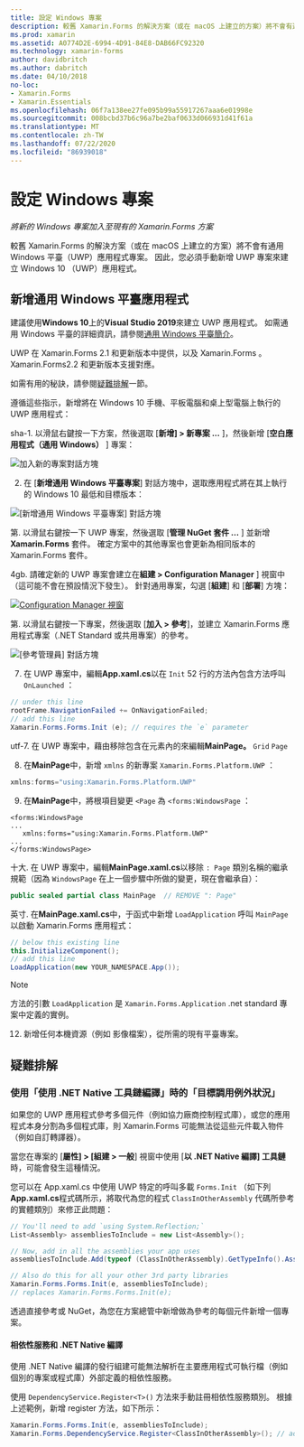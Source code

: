 ```yaml
---
title: 設定 Windows 專案
description: 較舊 Xamarin.Forms 的解決方案（或在 macOS 上建立的方案）將不會有通用 Windows 平臺專案，因此本文將說明如何將新的 UWP 專案新增至現有的 Xamarin.Forms 方案。
ms.prod: xamarin
ms.assetid: A0774D2E-6994-4D91-84E8-DAB66FC92320
ms.technology: xamarin-forms
author: davidbritch
ms.author: dabritch
ms.date: 04/10/2018
no-loc:
- Xamarin.Forms
- Xamarin.Essentials
ms.openlocfilehash: 06f7a138ee27fe095b99a55917267aaa6e01998e
ms.sourcegitcommit: 008bcbd37b6c96a7be2baf0633d066931d41f61a
ms.translationtype: MT
ms.contentlocale: zh-TW
ms.lasthandoff: 07/22/2020
ms.locfileid: "86939018"
---
```

# <a name="setup-windows-projects"></a>設定 Windows 專案

_將新的 Windows 專案加入至現有的 Xamarin.Forms 方案_

較舊 Xamarin.Forms 的解決方案（或在 macOS 上建立的方案）將不會有通用 Windows 平臺（UWP）應用程式專案。 因此，您必須手動新增 UWP 專案來建立 Windows 10 （UWP）應用程式。

## <a name="add-a-universal-windows-platform-app"></a>新增通用 Windows 平臺應用程式

建議使用**Windows 10**上的**Visual Studio 2019**來建立 UWP 應用程式。 如需通用 Windows 平臺的詳細資訊，請參閱[通用 Windows 平臺簡介](/windows/uwp/get-started/universal-application-platform-guide/)。

UWP 在 Xamarin.Forms 2.1 和更新版本中提供，以及 Xamarin.Forms 。Xamarin.Forms2.2 和更新版本支援對應。

如需有用的秘訣，請參閱<a href="#troubleshooting">疑難排解</a>一節。

遵循這些指示，新增將在 Windows 10 手機、平板電腦和桌上型電腦上執行的 UWP 應用程式：

 sha-1. 以滑鼠右鍵按一下方案，然後選取 [**新增] > 新專案 ...** ]，然後新增 [**空白應用程式（通用 Windows）** ] 專案：

  ![加入新的專案對話方塊](universal-images/add-wu.png)

 2. 在 [**新增通用 Windows 平臺專案**] 對話方塊中，選取應用程式將在其上執行的 Windows 10 最低和目標版本：

  ![[新增通用 Windows 平臺專案] 對話方塊](universal-images/target-version.png)

 第. 以滑鼠右鍵按一下 UWP 專案，然後選取 [**管理 NuGet 套件 ...** ] 並新增 **Xamarin.Forms** 套件。 確定方案中的其他專案也會更新為相同版本的 Xamarin.Forms 套件。

 4gb. 請確定新的 UWP 專案會建立在**組建 > Configuration Manager** ] 視窗中（這可能不會在預設情況下發生）。 針對通用專案，勾選 [**組建**] 和 [**部署**] 方塊：

  [![Configuration Manager 視窗](universal-images/configuration-sml.png)](universal-images/configuration.png#lightbox "Configuration Manager 視窗")

 第. 以滑鼠右鍵按一下專案，然後選取 [**加入 > 參考**]，並建立 Xamarin.Forms 應用程式專案（.NET Standard 或共用專案）的參考。

  ![[參考管理員] 對話方塊](universal-images/addref-sml.png)

 7. 在 UWP 專案中，編輯**App.xaml.cs**以在 `Init` 52 行的方法內包含方法呼叫 `OnLaunched` ：

```csharp
// under this line
rootFrame.NavigationFailed += OnNavigationFailed;
// add this line
Xamarin.Forms.Forms.Init (e); // requires the `e` parameter
```

 utf-7. 在 UWP 專案中，藉由移除包含在元素內的來編輯**MainPage。** `Grid` `Page`

 8. 在**MainPage**中，新增 `xmlns` 的新專案 `Xamarin.Forms.Platform.UWP` ：

```csharp
xmlns:forms="using:Xamarin.Forms.Platform.UWP"
```

 9. 在**MainPage**中，將根項目變更 `<Page` 為 `<forms:WindowsPage` ：

```xaml
<forms:WindowsPage
...
   xmlns:forms="using:Xamarin.Forms.Platform.UWP"
...
</forms:WindowsPage>
```

 十大. 在 UWP 專案中，編輯**MainPage.xaml.cs**以移除 `: Page` 類別名稱的繼承規範（因為 `WindowsPage` 在上一個步驟中所做的變更，現在會繼承自）：

```csharp
public sealed partial class MainPage  // REMOVE ": Page"
```

 英寸. 在**MainPage.xaml.cs**中，于函式中新增 `LoadApplication` 呼叫 `MainPage` 以啟動 Xamarin.Forms 應用程式：

```csharp
// below this existing line
this.InitializeComponent();
// add this line
LoadApplication(new YOUR_NAMESPACE.App());
```

> [!NOTE]
> 方法的引數 `LoadApplication` 是 `Xamarin.Forms.Application` .net standard 專案中定義的實例。

<!--
11 . Double-click **Package.appxmanifest** to set these capabilities
  that are often required:

  Capabilities set:

  * Internet (Client)
  * Location
-->

12. 新增任何本機資源（例如 影像檔案），從所需的現有平臺專案。

## <a name="troubleshooting"></a>疑難排解

### <a name="target-invocation-exception-when-using-compile-with-net-native-tool-chain"></a>使用「使用 .NET Native 工具鏈編譯」時的「目標調用例外狀況」

如果您的 UWP 應用程式參考多個元件（例如協力廠商控制程式庫），或您的應用程式本身分割為多個程式庫，則 Xamarin.Forms 可能無法從這些元件載入物件（例如自訂轉譯器）。

當您在專案的 [**屬性] > [組建 > 一般**] 視窗中使用 [**以 .NET Native 編譯] 工具鏈**時，可能會發生這種情況。

您可以在 App.xaml.cs 中使用 UWP 特定的呼叫多載 `Forms.Init` （如下列**App.xaml.cs**程式碼所示，將取代為您的程式 `ClassInOtherAssembly` 代碼所參考的實體類別）來修正此問題：

```csharp
// You'll need to add `using System.Reflection;`
List<Assembly> assembliesToInclude = new List<Assembly>();

// Now, add in all the assemblies your app uses
assembliesToInclude.Add(typeof (ClassInOtherAssembly).GetTypeInfo().Assembly);

// Also do this for all your other 3rd party libraries
Xamarin.Forms.Forms.Init(e, assembliesToInclude);
// replaces Xamarin.Forms.Forms.Init(e);
```

透過直接參考或 NuGet，為您在方案總管中新增做為參考的每個元件新增一個專案。

#### <a name="dependency-services-and-net-native-compilation"></a>相依性服務和 .NET Native 編譯

使用 .NET Native 編譯的發行組建可能無法解析在主要應用程式可執行檔（例如個別的專案或程式庫）外部定義的相依性服務。

使用 `DependencyService.Register<T>()` 方法來手動註冊相依性服務類別。 根據上述範例，新增 register 方法，如下所示：

```csharp
Xamarin.Forms.Forms.Init(e, assembliesToInclude);
Xamarin.Forms.DependencyService.Register<ClassInOtherAssembly>(); // add this
```

